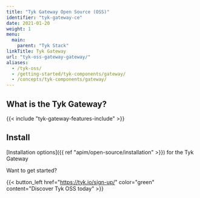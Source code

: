 ```yaml
---
title: "Tyk Gateway Open Source (OSS)"
identifier: "tyk-gateway-ce"
date: 2021-01-20
weight: 1
menu:
  main:
    parent: "Tyk Stack"
linkTitle: Tyk Gateway
url: "tyk-oss-gateway-gateway/"
aliases:
  - /tyk-oss/
  - /getting-started/tyk-components/gateway/
  - /concepts/tyk-components/gateway/
---
```


## What is the Tyk Gateway?

{{< include "tyk-gateway-features-include" >}}

## Install 
[Installation options]({{ ref "apim/open-source/installation" >}}) for the Tyk Gateway

Want to get started?

{{< button_left href="https://tyk.io/sign-up/" color="green" content="Discover Tyk OSS today" >}}
